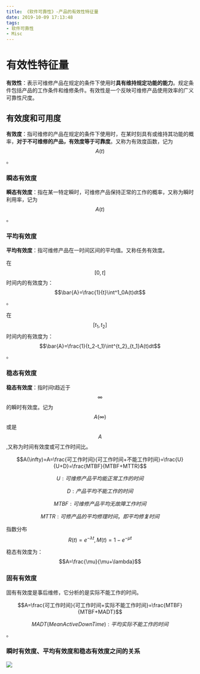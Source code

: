 ```yaml
---
title: 《软件可靠性》-产品的有效性特征量
date: 2019-10-09 17:13:48
tags:
- 软件可靠性
- Misc
---
```


# 有效性特征量

<!---more--->

**有效性**：表示可维修产品在规定的条件下使用时**具有维持规定功能的能力**。规定条件包括产品的工作条件和维修条件。有效性是一个反映可维修产品使用效率的广义可靠性尺度。

## 有效度和可用度

**有效度**：指可维修的产品在规定的条件下使用时，在某时刻具有或维持其功能的概率，**对于不可维修的产品，有效度等于可靠度**。又称为有效度函数，记为$$A(t)$$。

### 瞬态有效度

**瞬态有效度**：指在某一特定瞬时，可维修产品保持正常的工作的概率，又称为瞬时利用率，记为$$A(t)$$。

### 平均有效度

**平均有效度**：指可维修产品在一时间区间的平均值。又称任务有效度。

在$$[0,t]$$时间内的有效度为：$$\bar{A}=\frac{1}{t}\int^1_0A(t)dt$$。

在$$[t_1,t_2]$$时间内的有效度为：$$\bar{A}=\frac{1}{t_2-t_1}\int^{t_2}_{t_1}A(t)dt$$。

### 稳态有效度

**稳态有效度**：指时间t趋近于$$\infty​$$的瞬时有效度。记为$$A(\infty)​$$或是$$A​$$,又称为时间有效度或可工作时间比。

$$A(\infty)=A=\frac{可工作时间}{可工作时间+不能工作时间}=\frac{U}{U+D}=\frac{MTBF}{MTBF+MTTR}$$

$$U:可维修产品平均能正常工作的时间$$

$$D:产品平均不能工作的时间$$

$$MTBF:可维修产品平均无故障工作时间$$

$$MTTR:可修产品的平均修理时间，即平均修复时间$$

指数分布$$R(t)=e^{-\lambda t},M(t)=1-e^{-\mu t}$$

稳态有效度为：$$A=\frac{\mu}{\mu+\lambda}$$

### 固有有效度

固有有效度是事后维修，它分析的是实际不能工作的时间。

$$A=\frac{可工作时间}{可工作时间+实际不能工作时间}=\frac{MTBF}{MTBF+MADT}$$

$$MADT(Mean Active Down Time):平均实际不能工作的时间​$$。

### 瞬时有效度、平均有效度和稳态有效度之间的关系

![](https://kylinnnnn.github.io/img/SoftwareReliability.png)